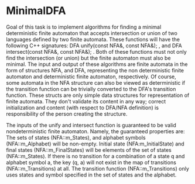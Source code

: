 # MinimalDFA
Goal of this task is to implement algorithms for finding a minimal deterministic finite automaton that accepts intersection or union of two languages defined by two finite automata.
These functions will have the following C++ signatures:
 DFA unify(const NFA&, const NFA&); , and
 DFA intersect(const NFA&, const NFA&); .
 Both of these functions must not only find the intersection (or union) but the finite automaton must also be minimal.
 The input and output of these algorithms are finite automata in the form of structures NFA, and DFA, representing the non
deterministic finite automaton and deterministic finite automaton, respectively. Of course, some automata in the NFA structure
 can also be viewed as deterministic if the transition function can be trivially converted to the DFA's transition function. These
 structs are only simple data structures for representation of finite automata. They don't validate its content in any way; correct
 initialization and content (with respect to DFA/NFA definition) is responsibility of the person creating the structure.

  The inputs of the unify and intersect function is guaranteed to be valid nondeterministic finite automaton. Namely, the
 guaranteed properties are:
 The sets of states (NFA::m_States), and alphabet symbols (NFA::m_Alphabet) will be non-empty.
 Initial state (NFA:m_InitialState) and final states (NFA::m_FinalStates) will be elements of the set of states
 (NFA::m_States).
 If there is no transition for a combination of a state q and alphabet symbol a, the key (q, a) will not exist in the map of
 transitions (NFA::m_Transitions) at all.
 The transition function (NFA::m_Transitions) only uses states and symbol specified in the set of states and the
 alphabet.
